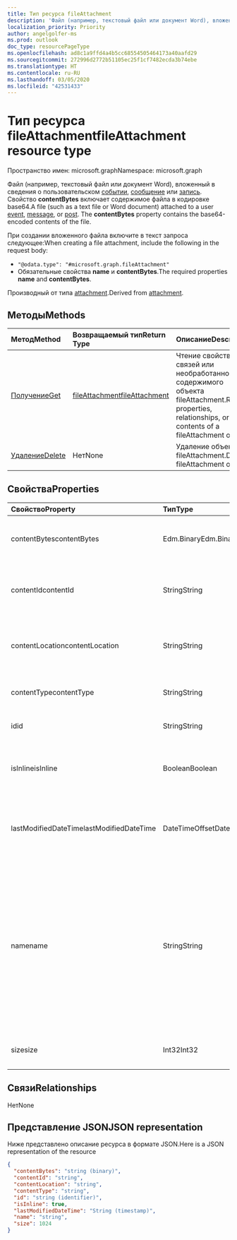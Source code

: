 ```yaml
---
title: Тип ресурса fileAttachment
description: 'Файл (например, текстовый файл или документ Word), вложенный в сведения о событии, сообщение или запись. **contentBytes** '
localization_priority: Priority
author: angelgolfer-ms
ms.prod: outlook
doc_type: resourcePageType
ms.openlocfilehash: ad8c1a9ffd4a4b5cc68554505464173a40aafd29
ms.sourcegitcommit: 272996d2772b51105ec25f1cf7482ecda3b74ebe
ms.translationtype: HT
ms.contentlocale: ru-RU
ms.lasthandoff: 03/05/2020
ms.locfileid: "42531433"
---
```

# <a name="fileattachment-resource-type"></a><span data-ttu-id="51c1f-104">Тип ресурса fileAttachment</span><span class="sxs-lookup"><span data-stu-id="51c1f-104">fileAttachment resource type</span></span>

<span data-ttu-id="51c1f-105">Пространство имен: microsoft.graph</span><span class="sxs-lookup"><span data-stu-id="51c1f-105">Namespace: microsoft.graph</span></span>

<span data-ttu-id="51c1f-p102">Файл (например, текстовый файл или документ Word), вложенный в сведения о пользовательском [событии](../resources/event.md), [сообщение](../resources/message.md) или [запись](../resources/post.md). Свойство **contentBytes** включает содержимое файла в кодировке base64.</span><span class="sxs-lookup"><span data-stu-id="51c1f-p102">A file (such as a text file or Word document) attached to a user [event](../resources/event.md), [message](../resources/message.md), or [post](../resources/post.md). The  **contentBytes** property contains the base64-encoded contents of the file.</span></span>  

<span data-ttu-id="51c1f-108">При создании вложенного файла включите в текст запроса следующее:</span><span class="sxs-lookup"><span data-stu-id="51c1f-108">When creating a file attachment, include the following in the request body:</span></span>

* `"@odata.type": "#microsoft.graph.fileAttachment"`
* <span data-ttu-id="51c1f-109">Обязательные свойства **name** и **contentBytes**.</span><span class="sxs-lookup"><span data-stu-id="51c1f-109">The required properties **name** and **contentBytes**.</span></span>

<span data-ttu-id="51c1f-110">Производный от типа [attachment](attachment.md).</span><span class="sxs-lookup"><span data-stu-id="51c1f-110">Derived from [attachment](attachment.md).</span></span>

## <a name="methods"></a><span data-ttu-id="51c1f-111">Методы</span><span class="sxs-lookup"><span data-stu-id="51c1f-111">Methods</span></span>

| <span data-ttu-id="51c1f-112">Метод</span><span class="sxs-lookup"><span data-stu-id="51c1f-112">Method</span></span>       | <span data-ttu-id="51c1f-113">Возвращаемый тип</span><span class="sxs-lookup"><span data-stu-id="51c1f-113">Return Type</span></span>  |<span data-ttu-id="51c1f-114">Описание</span><span class="sxs-lookup"><span data-stu-id="51c1f-114">Description</span></span>|
|:---------------|:--------|:----------|
|[<span data-ttu-id="51c1f-115">Получение</span><span class="sxs-lookup"><span data-stu-id="51c1f-115">Get</span></span>](../api/attachment-get.md) | [<span data-ttu-id="51c1f-116">fileAttachment</span><span class="sxs-lookup"><span data-stu-id="51c1f-116">fileAttachment</span></span>](fileattachment.md) |<span data-ttu-id="51c1f-117">Чтение свойств, связей или необработанного содержимого объекта fileAttachment.</span><span class="sxs-lookup"><span data-stu-id="51c1f-117">Read properties, relationships, or raw contents of a fileAttachment object.</span></span>|
|[<span data-ttu-id="51c1f-118">Удаление</span><span class="sxs-lookup"><span data-stu-id="51c1f-118">Delete</span></span>](../api/attachment-delete.md) | <span data-ttu-id="51c1f-119">Нет</span><span class="sxs-lookup"><span data-stu-id="51c1f-119">None</span></span> |<span data-ttu-id="51c1f-120">Удаление объекта fileAttachment.</span><span class="sxs-lookup"><span data-stu-id="51c1f-120">Delete fileAttachment object.</span></span> |

## <a name="properties"></a><span data-ttu-id="51c1f-121">Свойства</span><span class="sxs-lookup"><span data-stu-id="51c1f-121">Properties</span></span>
| <span data-ttu-id="51c1f-122">Свойство</span><span class="sxs-lookup"><span data-stu-id="51c1f-122">Property</span></span>     | <span data-ttu-id="51c1f-123">Тип</span><span class="sxs-lookup"><span data-stu-id="51c1f-123">Type</span></span>   |<span data-ttu-id="51c1f-124">Описание</span><span class="sxs-lookup"><span data-stu-id="51c1f-124">Description</span></span>|
|:---------------|:--------|:----------|
|<span data-ttu-id="51c1f-125">contentBytes</span><span class="sxs-lookup"><span data-stu-id="51c1f-125">contentBytes</span></span>|<span data-ttu-id="51c1f-126">Edm.Binary</span><span class="sxs-lookup"><span data-stu-id="51c1f-126">Edm.Binary</span></span>|<span data-ttu-id="51c1f-127">Содержимое файла в кодировке base64.</span><span class="sxs-lookup"><span data-stu-id="51c1f-127">The base64-encoded contents of the file.</span></span>|
|<span data-ttu-id="51c1f-128">contentId</span><span class="sxs-lookup"><span data-stu-id="51c1f-128">contentId</span></span>|<span data-ttu-id="51c1f-129">String</span><span class="sxs-lookup"><span data-stu-id="51c1f-129">String</span></span>|<span data-ttu-id="51c1f-130">Идентификатор вложения в хранилище Exchange.</span><span class="sxs-lookup"><span data-stu-id="51c1f-130">The ID of the attachment in the Exchange store.</span></span>|
|<span data-ttu-id="51c1f-131">contentLocation</span><span class="sxs-lookup"><span data-stu-id="51c1f-131">contentLocation</span></span>|<span data-ttu-id="51c1f-132">String</span><span class="sxs-lookup"><span data-stu-id="51c1f-132">String</span></span>|<span data-ttu-id="51c1f-133">Не используйте это свойство, так как оно не поддерживается.</span><span class="sxs-lookup"><span data-stu-id="51c1f-133">Do not use this property as it is not supported.</span></span>|
|<span data-ttu-id="51c1f-134">contentType</span><span class="sxs-lookup"><span data-stu-id="51c1f-134">contentType</span></span>|<span data-ttu-id="51c1f-135">String</span><span class="sxs-lookup"><span data-stu-id="51c1f-135">String</span></span>|<span data-ttu-id="51c1f-136">Тип контента этого вложения.</span><span class="sxs-lookup"><span data-stu-id="51c1f-136">The content type of the attachment.</span></span>|
|<span data-ttu-id="51c1f-137">id</span><span class="sxs-lookup"><span data-stu-id="51c1f-137">id</span></span>|<span data-ttu-id="51c1f-138">String</span><span class="sxs-lookup"><span data-stu-id="51c1f-138">String</span></span>|<span data-ttu-id="51c1f-139">Идентификатор вложения.</span><span class="sxs-lookup"><span data-stu-id="51c1f-139">The attachment ID.</span></span>|
|<span data-ttu-id="51c1f-140">isInline</span><span class="sxs-lookup"><span data-stu-id="51c1f-140">isInline</span></span>|<span data-ttu-id="51c1f-141">Boolean</span><span class="sxs-lookup"><span data-stu-id="51c1f-141">Boolean</span></span>|<span data-ttu-id="51c1f-142">Задано значение true, если это встроенное вложение.</span><span class="sxs-lookup"><span data-stu-id="51c1f-142">Set to true if this is an inline attachment.</span></span>|
|<span data-ttu-id="51c1f-143">lastModifiedDateTime</span><span class="sxs-lookup"><span data-stu-id="51c1f-143">lastModifiedDateTime</span></span>|<span data-ttu-id="51c1f-144">DateTimeOffset</span><span class="sxs-lookup"><span data-stu-id="51c1f-144">DateTimeOffset</span></span>|<span data-ttu-id="51c1f-145">Дата и время последнего изменения вложения.</span><span class="sxs-lookup"><span data-stu-id="51c1f-145">The date and time when the attachment was last modified.</span></span>|
|<span data-ttu-id="51c1f-146">name</span><span class="sxs-lookup"><span data-stu-id="51c1f-146">name</span></span>|<span data-ttu-id="51c1f-147">String</span><span class="sxs-lookup"><span data-stu-id="51c1f-147">String</span></span>|<span data-ttu-id="51c1f-148">Имя, представляющее текст, который отображается под значком, представляющим внедренное вложение. Оно может не быть фактическим именем файла.</span><span class="sxs-lookup"><span data-stu-id="51c1f-148">The name representing the text that is displayed below the icon representing the embedded attachment.This does not need to be the actual file name.</span></span>|
|<span data-ttu-id="51c1f-149">size</span><span class="sxs-lookup"><span data-stu-id="51c1f-149">size</span></span>|<span data-ttu-id="51c1f-150">Int32</span><span class="sxs-lookup"><span data-stu-id="51c1f-150">Int32</span></span>|<span data-ttu-id="51c1f-151">Размер вложения в байтах.</span><span class="sxs-lookup"><span data-stu-id="51c1f-151">The size in bytes of the attachment.</span></span>|

## <a name="relationships"></a><span data-ttu-id="51c1f-152">Связи</span><span class="sxs-lookup"><span data-stu-id="51c1f-152">Relationships</span></span>
<span data-ttu-id="51c1f-153">Нет</span><span class="sxs-lookup"><span data-stu-id="51c1f-153">None</span></span>


## <a name="json-representation"></a><span data-ttu-id="51c1f-154">Представление JSON</span><span class="sxs-lookup"><span data-stu-id="51c1f-154">JSON representation</span></span>

<span data-ttu-id="51c1f-155">Ниже представлено описание ресурса в формате JSON.</span><span class="sxs-lookup"><span data-stu-id="51c1f-155">Here is a JSON representation of the resource</span></span>

<!-- {
  "blockType": "resource",
  "baseType": "microsoft.graph.attachment",
  "keyProperty": "id",
  "optionalProperties": [

  ],
  "@odata.type": "microsoft.graph.fileAttachment"
}-->

```json
{
  "contentBytes": "string (binary)",
  "contentId": "string",
  "contentLocation": "string",
  "contentType": "string",
  "id": "string (identifier)",
  "isInline": true,
  "lastModifiedDateTime": "String (timestamp)",
  "name": "string",
  "size": 1024
}

```

<!-- uuid: 8fcb5dbc-d5aa-4681-8e31-b001d5168d79
2015-10-25 14:57:30 UTC -->
<!-- {
  "type": "#page.annotation",
  "description": "fileAttachment resource",
  "keywords": "",
  "section": "documentation",
  "tocPath": ""
}-->

